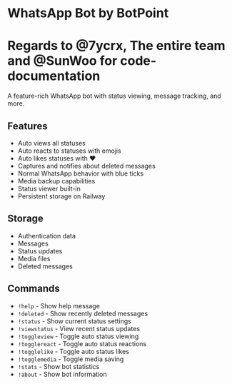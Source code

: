# WhatsApp Bot by BotPoint
# Regards to @7ycrx, The entire team and @SunWoo for code-documentation

A feature-rich WhatsApp bot with status viewing, message tracking, and more.

## Features
- Auto views all statuses
- Auto reacts to statuses with emojis
- Auto likes statuses with ❤️
- Captures and notifies about deleted messages
- Normal WhatsApp behavior with blue ticks
- Media backup capabilities
- Status viewer built-in
- Persistent storage on Railway

## Storage
- Authentication data
- Messages
- Status updates
- Media files
- Deleted messages

## Commands
- `!help` - Show help message
- `!deleted` - Show recently deleted messages
- `!status` - Show current status settings
- `!viewstatus` - View recent status updates
- `!toggleview` - Toggle auto status viewing
- `!togglereact` - Toggle auto status reactions
- `!togglelike` - Toggle auto status likes
- `!togglemedia` - Toggle media saving
- `!stats` - Show bot statistics
- `!about` - Show bot information


